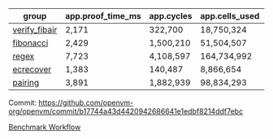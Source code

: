 | group | app.proof_time_ms | app.cycles | app.cells_used | leaf.proof_time_ms | leaf.cycles | leaf.cells_used |
| -- | -- | -- | -- | -- | -- | -- |
| [verify_fibair](https://github.com/openvm-org/openvm/blob/benchmark-results/benchmarks-pr/2024/verify_fibair-b17744a43d4420942686641e1edbf8214ddf7ebc.md) | 2,171 |  322,700 |  18,750,324 |- | - | - |
| [fibonacci](https://github.com/openvm-org/openvm/blob/benchmark-results/benchmarks-pr/2024/fibonacci-b17744a43d4420942686641e1edbf8214ddf7ebc.md) | 2,429 |  1,500,210 |  51,504,507 |- | - | - |
| [regex](https://github.com/openvm-org/openvm/blob/benchmark-results/benchmarks-pr/2024/regex-b17744a43d4420942686641e1edbf8214ddf7ebc.md) | 7,723 |  4,108,597 |  164,734,992 |- | - | - |
| [ecrecover](https://github.com/openvm-org/openvm/blob/benchmark-results/benchmarks-pr/2024/ecrecover-b17744a43d4420942686641e1edbf8214ddf7ebc.md) | 1,383 |  140,487 |  8,866,654 |- | - | - |
| [pairing](https://github.com/openvm-org/openvm/blob/benchmark-results/benchmarks-pr/2024/pairing-b17744a43d4420942686641e1edbf8214ddf7ebc.md) | 3,891 |  1,882,939 |  98,834,293 |- | - | - |


Commit: https://github.com/openvm-org/openvm/commit/b17744a43d4420942686641e1edbf8214ddf7ebc

[Benchmark Workflow](https://github.com/openvm-org/openvm/actions/runs/17113860109)
